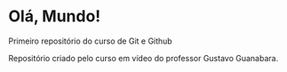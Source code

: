 # Olá, Mundo!
 Primeiro repositório do curso de Git e Github

Repositório criado pelo curso em vídeo do professor Gustavo Guanabara.